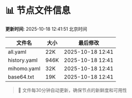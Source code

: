 # 📊 节点文件信息

**更新时间**: 2025-10-18 12:41:51 北京时间

| 文件名 | 大小 | 最后修改 |
|--------|------|----------|
| all.yaml | 22K | 2025-10-18 12:41 |
| history.yaml | 946K | 2025-10-18 12:41 |
| mihomo.yaml | 32K | 2025-10-18 12:41 |
| base64.txt | 19K | 2025-10-18 12:41 |

> 🔄 文件每30分钟自动更新，确保节点的新鲜度和可用性
